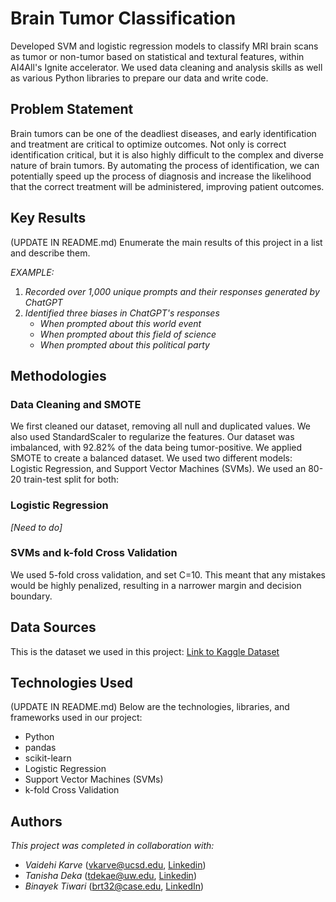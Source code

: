 # Brain Tumor Classification

Developed SVM and logistic regression models to classify MRI brain scans as tumor or non-tumor based on statistical and textural features, within AI4All's Ignite accelerator. We used data cleaning and analysis skills as well as various Python libraries to prepare our data and write code.


## Problem Statement <!--- do not change this line -->

Brain tumors can be one of the deadliest diseases, and early identification and treatment are critical to optimize outcomes. Not only is correct identification critical, but it is also highly difficult to the complex and diverse nature of brain tumors. By automating the process of identification, we can potentially speed up the process of diagnosis and increase the likelihood that the correct treatment will be administered, improving patient outcomes.

## Key Results <!--- do not change this line -->

(UPDATE IN README.md)
Enumerate the main results of this project in a list and describe them.

*EXAMPLE:*
1. *Recorded over 1,000 unique prompts and their responses generated by ChatGPT*
2. *Identified three biases in ChatGPT's responses*
   - *When prompted about this world event*
   - *When prompted about this field of science*
   - *When prompted about this political party*


## Methodologies <!--- do not change this line -->

### Data Cleaning and SMOTE
We first cleaned our dataset, removing all null and duplicated values. We also used StandardScaler to regularize the features. Our dataset was imbalanced, with 92.82% of the data being tumor-positive. We applied SMOTE to create a balanced dataset. We used two different models: Logistic Regression, and Support Vector Machines (SVMs). We used an 80-20 train-test split for both:

### Logistic Regression
*[Need to do]*

### SVMs and k-fold Cross Validation
We used 5-fold cross validation, and set C=10. This meant that any mistakes would be highly penalized, resulting in a narrower margin and decision boundary.


## Data Sources <!--- do not change this line -->

This is the dataset we used in this project: [Link to Kaggle Dataset](https://www.kaggle.com/datasets](https://www.kaggle.com/datasets/jakeshbohaju/brain-tumor))


## Technologies Used <!--- do not change this line -->

(UPDATE IN README.md)
Below are the technologies, libraries, and frameworks used in our project:

- Python
- pandas
- scikit-learn
- Logistic Regression
- Support Vector Machines (SVMs)
- k-fold Cross Validation


## Authors <!--- do not change this line -->

*This project was completed in collaboration with:*
- *Vaidehi Karve* ([vkarve@ucsd.edu](mailto:vkarve@ucsd.edu), [Linkedin](https://www.linkedin.com/in/vaidehi-karve/))
- *Tanisha Deka* ([tdekae@uw.edu](mailto:tdeka@uw.edu), [Linkedin](https://www.linkedin.com/in/tanisha-deka-998714264/))
- *Binayek Tiwari* ([brt32@case.edu](mailto:brt32@case.edu), [LinkedIn](https://www.linkedin.com/in/binayek-tiwari-39a992242/))
